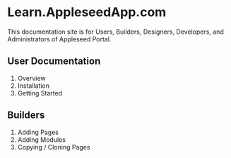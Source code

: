 # Learn.AppleseedApp.com

This documentation site is for Users, Builders, Designers, Developers, and Administrators of Appleseed Portal.  
## User Documentation

1. Overview
2. Installation
3. Getting Started

## Builders

1. Adding Pages
2. Adding Modules
3. Copying / Cloning Pages